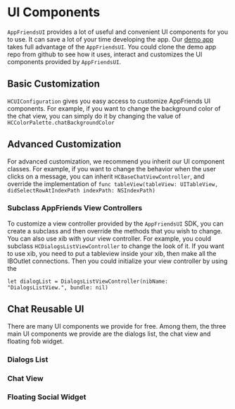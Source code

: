# UI Components
`AppFriendsUI` provides a lot of useful and convenient UI components for you to use. It can save a lot of your time developing the app. Our [demo app](https://github.com/laeroah/AppFriendsUI/tree/master/Example/AFChatUISample) takes full advantage of the `AppFriendsUI`. You could clone the demo app repo from github to see how it uses, interact and customizes the UI components provided by `AppFriendsUI`.

## Basic Customization
`HCUIConfiguration` gives you easy access to customize AppFriends UI components. For example, if you want to change the background color of the chat view, you can simply do it by changing the value of `HCColorPalette.chatBackgroundColor`

## Advanced Customization
For advanced customization, we recommend you inherit our UI component classes. For example, if you want to change the behavior when the user clicks on a message, you can inherit `HCBaseChatViewController`, and override the implementation of `func tableView(tableView: UITableView, didSelectRowAtIndexPath indexPath: NSIndexPath)`

### Subclass AppFriends View Controllers
To customize a view controller provided by the `AppFriendsUI` SDK, you can create a subclass and then override the methods that you wish to change. You can also use xib with your view controller. For example, you could subclass `HCDialogsListViewController` to change the look of it. If you want to use xib, you need to put a tableview inside your xib, then make all the IBOutlet connections. Then you could initialize your view controller by using the
```
let dialogList = DialogsListViewController(nibName: "DialogsListView.", bundle: nil)
```
## Chat Reusable UI
There are many UI components we provide for free. Among them, the three main UI components we provide are the dialogs list, the chat view and floating fob widget.

### Dialogs List


### Chat View


### Floating Social Widget
